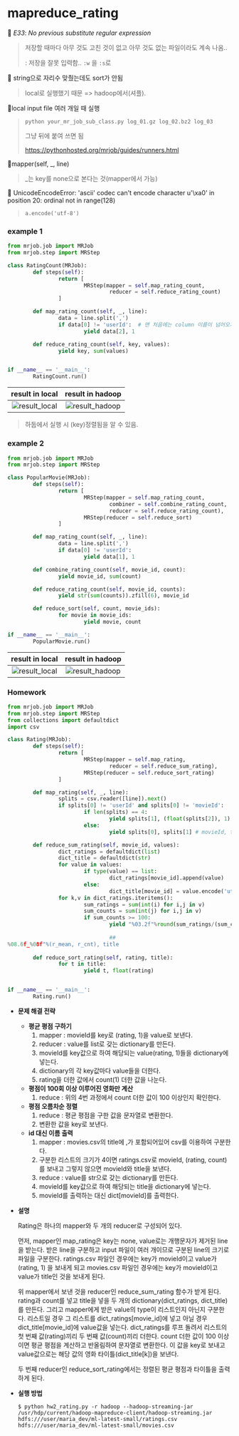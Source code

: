 # mapreduce_rating

:bug: *E33*: *No previous substitute regular expression*

> 저장할 때마다 아무 것도 고친 것이 없고 아무 것도 없는 파일이라도 계속 나옴..
>
> : 저장을 잘못 입력함.. `:w` 을 `:s`로

:bug: string으로 자리수 맞췄는데도 sort가 안됨

> local로 실행했기 때문 => hadoop에서(셔플).

:pencil:local input file 여러 개일 때 실행

> `python your_mr_job_sub_class.py log_01.gz log_02.bz2 log_03`
>
> 그냥 뒤에 붙여 쓰면 됨
>
> https://pythonhosted.org/mrjob/guides/runners.html

:memo:mapper(self, _, line)

> _는 key를 none으로 본다는 것(mapper에서 가능)

:bug: UnicodeEncodeError: 'ascii' codec can't encode character u'\xa0' in position 20: ordinal not in range(128)

> `a.encode('utf-8')`

### example 1

```python
from mrjob.job import MRJob
from mrjob.step import MRStep

class RatingCount(MRJob):
        def steps(self):
                return [
                        MRStep(mapper = self.map_rating_count,
                                reducer = self.reduce_rating_count)
                ]

        def map_rating_count(self, _, line):
                data = line.split(',')
                if data[0] != 'userId':  # 맨 처음에는 column 이름이 넘어오기 때문에 
                        yield data[2], 1

        def reduce_rating_count(self, key, values):
                yield key, sum(values)


if __name__ == '__main__':
        RatingCount.run()
```



|               result in local               |               result in hadoop               |
| :-----------------------------------------: | :------------------------------------------: |
| ![result_local](./screenshot/rating1-1.png) | ![result_hadoop](./screenshot/rating1-2.png) |

> 하둡에서 실행 시 (key)정렬됨을 알 수 있음.



### example 2

```python
from mrjob.job import MRJob
from mrjob.step import MRStep

class PopularMovie(MRJob):
        def steps(self):
                return [
                        MRStep(mapper = self.map_rating_count,
                                combiner = self.combine_rating_count,
                                reducer = self.reduce_rating_count),
                        MRStep(reducer = self.reduce_sort)
                ]

        def map_rating_count(self, _, line):
                data = line.split(',')
                if data[0] != 'userId':
                        yield data[1], 1

        def combine_rating_count(self, movie_id, count):
                yield movie_id, sum(count)

        def reduce_rating_count(self, movie_id, counts):
                yield str(sum(counts)).zfill(6), movie_id

        def reduce_sort(self, count, movie_ids):
                for movie in movie_ids:
                        yield movie, count

if __name__ == '__main__':
        PopularMovie.run()
```

|               result in local               |               result in hadoop               |
| :-----------------------------------------: | :------------------------------------------: |
| ![result_local](./screenshot/rating2-1.png) | ![result_hadoop](./screenshot/rating2-2.png) |



### Homework

```python
from mrjob.job import MRJob
from mrjob.step import MRStep
from collections import defaultdict
import csv

class Rating(MRJob):
        def steps(self):
                return [
                        MRStep(mapper = self.map_rating,
                                reducer = self.reduce_sum_rating),
                        MRStep(reducer = self.reduce_sort_rating)
                ]

        def map_rating(self, _, line):
                splits = csv.reader([line]).next()
                if splits[0] != 'userId' and splits[0] != 'movieId':
                        if len(splits) == 4:
                                yield splits[1], (float(splits[2]), 1) # movieId, (rating, count)
                        else:
                                yield splits[0], splits[1] # movieId, title

        def reduce_sum_rating(self, movie_id, values):
                dict_ratings = defaultdict(list)
                dict_title = defaultdict(str)
                for value in values:
                        if type(value) == list:
                                dict_ratings[movie_id].append(value)
                        else:
                                dict_title[movie_id] = value.encode('utf-8')
                for k,v in dict_ratings.iteritems():
                        sum_ratings = sum(int(i) for i,j in v)
                        sum_counts = sum(int(j) for i,j in v)
                        if sum_counts >= 100:
                                yield "%03.2f"%round(sum_ratings/(sum_counts*1.0),2), dict_title[k] 
                                
                                ## 
%08.6f_%08f"%(r_mean, r_cnt), title
                                
        def reduce_sort_rating(self, rating, title):
                for t in title:
                        yield t, float(rating)


if __name__ == '__main__':
        Rating.run()
```

- **문제 해결 전략**

  - **평균 평점 구하기**
    1. mapper : movieId를 key로 (rating, 1)을 value로 보낸다.
    2. reducer : value를 list로 갖는 dictionary를 만든다.
    3. movieId를 key값으로 하여 해당되는 value(rating, 1)들을 dictionary에 넣는다.
    4. dictionary의 각 key값마다 value들을 더한다.
    5. rating을 더한 값에서 count(1) 더한 값을 나눈다.
  - **평점이 100회 이상 이루어진 영화만 계산**
    1. reduce : 위의 4번 과정에서 count 더한 값이 100 이상인지 확인한다.
  - **평점 오름차순 정렬**
    1. reduce : 평균 평점을 구한 값을 문자열로 변환한다.
    2. 변환한 값을 key로 보낸다.
  - **id 대신 이름 출력**
    1. mapper : movies.csv의 title에 ,가 포함되어있어 csv를 이용하여 구분한다.
    2. 구분한 리스트의 크기가 4이면 ratings.csv로 movieId, (rating, count)를 보내고 그렇지 않으면 movieId와 title을 보낸다.
    3. reduce : value를 str으로 갖는 dictionary를 만든다.
    4. movieId를 key값으로 하여 해당되는 title을 dictionary에 넣는다.
    5. movieId를 출력하는 대신 dict[movieId]를 출력한다.

- **설명**

   Rating은 하나의 mapper와 두 개의 reducer로 구성되어 있다. 

   먼저, mapper인 map_rating은 key는 none, value로는 개행문자가 제거된 line을 받는다. 받은 line을 구분하고 input 파일이 여러 개이므로 구분된 line의 크기로 파일을 구분한다. ratings.csv 파일인 경우에는 key가 movieId이고 value가 (rating, 1) 을 보내게 되고 movies.csv 파일인 경우에는 key가 movieId이고 value가 title인 것을 보내게 된다.

   위 mapper에서 보낸 것을 reducer인 reduce_sum_rating 함수가 받게 된다. rating과 count를 넣고 title을 넣을 두 개의 dictionary(dict_ratings, dict_title)를 만든다. 그리고 mapper에게 받은 value의 type이 리스트인지 아닌지 구분한다. 리스트일 경우 그 리스트를 dict_ratings[movie_id]에 넣고 아닐 경우 dict_title[movie_id]에 value값을 넣는다. dict_ratings를 루프 돌려서 리스트의 첫 번째 값(rating)끼리 두 번째 값(count)끼리 더한다. count 더한 값이 100 이상이면 평균 평점을 계산하고 반올림하여 문자열로 변환한다. 이 값을 key로 보내고 value값으로는 해당 값의 영화 타이틀(dict_title[k])을 보낸다.

   두 번째 reducer인 reduce_sort_rating에서는 정렬된 평균 평점과 타이틀을 출력하게 된다.

- **실행 방법**

  `$ python hw2_rating.py -r hadoop --hadoop-streaming-jar /usr/hdp/current/hadoop-mapreduce-client/hadoop-streaming.jar hdfs:///user/maria_dev/ml-latest-small/ratings.csv hdfs:///user/maria_dev/ml-latest-small/movies.csv`